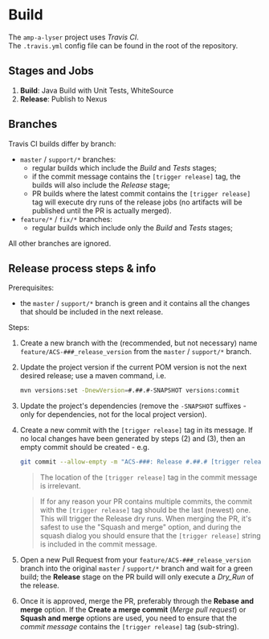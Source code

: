 # Build
The `amp-a-lyser` project uses _Travis CI_. \
The `.travis.yml` config file can be found in the root of the repository.


## Stages and Jobs
1. **Build**:  Java Build with Unit Tests, WhiteSource
3. **Release**: Publish to Nexus


## Branches
Travis CI builds differ by branch:
* `master` / `support/*` branches:
  - regular builds which include the _Build_ and _Tests_ stages;
  - if the commit message contains the `[trigger release]` tag, the builds will also 
  include the _Release_ stage;
  - PR builds where the latest commit contains the `[trigger release]` tag will execute dry runs 
  of the release jobs (no artifacts will be published until the PR is actually merged).
* `feature/*` / `fix/*` branches:
  - regular builds which include only the _Build_ and _Tests_ stages;

All other branches are ignored.


## Release process steps & info
Prerequisites:
 - the `master` / `support/*` branch is green and it contains all the changes that should be 
 included in the next release.

Steps:
1. Create a new branch with the (recommended, but not necessary) name `feature/ACS-###_release_version` from the
 `master` / `support/*` branch.
2. Update the project version if the current POM version is not the next desired release; use a
maven command, i.e.
    ```bash
    mvn versions:set -DnewVersion=#.##.#-SNAPSHOT versions:commit
    ```
3. Update the project's dependencies (remove the `-SNAPSHOT` suffixes - only for dependencies, not
 for the local project version).
4. Create a new commit with the `[trigger release]` tag in its message. If no local changes have 
been generated by steps (2) and (3), then an empty commit should be created - e.g.
     ```bash
     git commit --allow-empty -m "ACS-###: Release #.##.# [trigger release]"
     ```
 
     > The location of the `[trigger release]` tag in the commit message is irrelevant.

     > If for any reason your PR contains multiple commits, the commit with the `[trigger release]`
     tag should be the last (newest) one. This will trigger the Release dry runs.
     > When merging the PR, it's safest to use the "Squash and merge" option, and during the squash
     dialog you should ensure that the `[trigger release]` string is included in the commit message.
5. Open a new Pull Request from your `feature/ACS-###_release_version` branch into the original
`master` / `support/*` branch and wait for a green build; the **Release** stage on the PR build
 will only execute a _Dry_Run_ of the release.
6. Once it is approved, merge the PR, preferably through the **Rebase and merge** option. If the 
**Create a merge commit** (_Merge pull request_) or **Squash and merge** options are used, you 
need to ensure that the _commit message_ contains the `[trigger release]` tag (sub-string).


